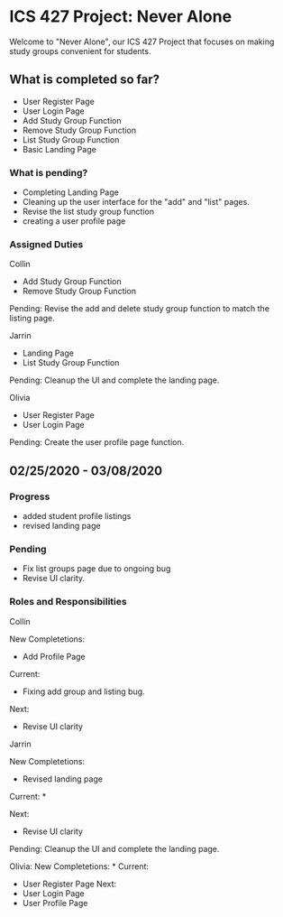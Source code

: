 # ICS 427 Project: Never Alone

Welcome to "Never Alone", our ICS 427 Project that focuses on making study groups convenient for students.

## What is completed so far?
* User Register Page
* User Login Page
* Add Study Group Function
* Remove Study Group Function
* List Study Group Function
* Basic Landing Page

### What is pending?
* Completing Landing Page
* Cleaning up the user interface for the "add" and "list" pages.
* Revise the list study group function
* creating a user profile page

### Assigned Duties
Collin
* Add Study Group Function
* Remove Study Group Function

Pending: Revise the add and delete study group function to match the listing page.

Jarrin
* Landing Page
* List Study Group Function

Pending: Cleanup the UI and complete the landing page.

Olivia
* User Register Page
* User Login Page

Pending: Create the user profile page function.

## 02/25/2020 - 03/08/2020

### Progress
* added student profile listings
* revised landing page

### Pending
* Fix list groups page due to ongoing bug
* Revise UI clarity.

### Roles and Responsibilities
Collin

New Completetions:
* Add Profile Page

Current:
* Fixing add group and listing bug.

Next:
* Revise UI clarity

Jarrin

New Completetions:
*  Revised landing page

Current:
* 

Next:
* Revise UI clarity

Pending: Cleanup the UI and complete the landing page.

Olivia:
New Completetions:
* 
Current:
* User Register Page
Next:
* User Login Page
* User Profile Page



